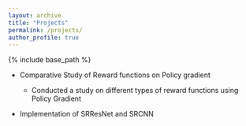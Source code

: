 ```yaml
---
layout: archive
title: "Projects"
permalink: /projects/
author_profile: true
---
```


{% include base_path %}
- Comparative Study of Reward functions on Policy gradient
    - Conducted a study on different types of reward functions using Policy Gradient

- Implementation of SRResNet and SRCNN
